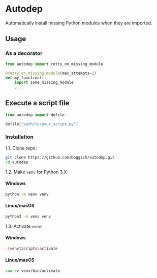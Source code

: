 # Autodep

Automatically install missing Python modules when they are imported.

## Usage

### As a decorator

```python
from autodep import retry_on_missing_module

@retry_on_missing_module(max_attempts=2)
def my_function():
    import some_missing_module
    ...
```

## Execute a script file

```python
from autodep import dofile

dofile("path/to/your_script.py")
```

### Installation

1.1. Clone repo:

```bash
git clone https://github.com/Doggich/autodep.git
cd autodep
```

1.2. Make `venv` for Python 3.X:

#### Windows
```bash
python -m venv venv
```

#### Linux/masOS
```bash
python3 -m venv venv
```

1.3. Activate `venv`:

#### Windows
```bash
.\venv\Scripts\activate
```

#### Linux/masOS
```bash
source venv/bin/activate
```